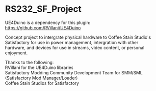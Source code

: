 # RS232_SF_Project

UE4Duino is a dependency for this plugin:
https://github.com/RVillani/UE4Duino

Concept project to intergrate physical hardware to Coffee Stain Studio's Satisfactory for use in power management, intergration with other hardware, and devices for use in streams, video content, or personal enjoyment.

Thanks to the following:<br>
RVillani for the UE4Duino libraries<br>
Satisfactory Modding Community Development Team for SMM/SML (Satisfactory Mod Manager/Loader)<br>
Coffee Stain Studios for Satisfactory<br>
